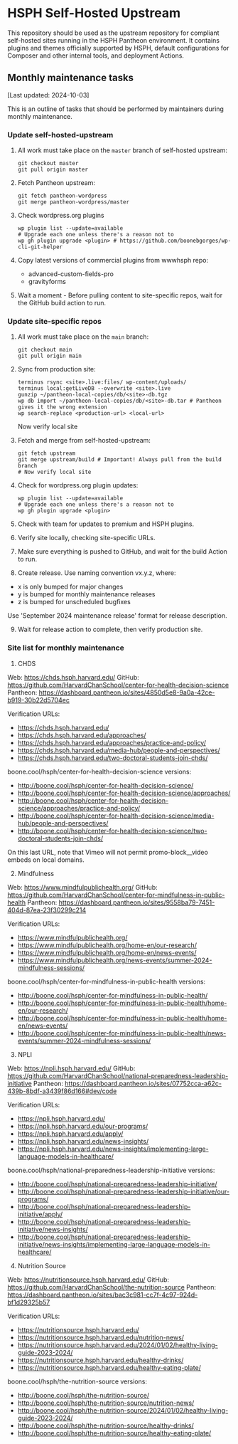 # HSPH Self-Hosted Upstream

This repository should be used as the upstream repository for compliant self-hosted sites running in the HSPH Pantheon environment. It contains plugins and themes officially supported by HSPH, default configurations for Composer and other internal tools, and deployment Actions.

## Monthly maintenance tasks

[Last updated: 2024-10-03]

This is an outline of tasks that should be performed by maintainers during monthly maintenance.

### Update self-hosted-upstream

1. All work must take place on the `master` branch of self-hosted upstream:

    ```
    git checkout master
    git pull origin master
    ```

2. Fetch Pantheon upstream:

    ```
    git fetch pantheon-wordpress
    git merge pantheon-wordpress/master
    ```

3. Check wordpress.org plugins

    ```
    wp plugin list --update=available
    # Upgrade each one unless there's a reason not to
    wp gh plugin upgrade <plugin> # https://github.com/boonebgorges/wp-cli-git-helper
    ```

4. Copy latest versions of commercial plugins from wwwhsph repo:

    - advanced-custom-fields-pro
    - gravityforms

5. Wait a moment - Before pulling content to site-specific repos, wait for the GitHub build action to run.

### Update site-specific repos

1. All work must take place on the `main` branch:

    ```
    git checkout main
    git pull origin main
    ```

2. Sync from production site:

    ```
    terminus rsync <site>.live:files/ wp-content/uploads/
    terminus local:getLiveDB --overwrite <site>.live
    gunzip ~/pantheon-local-copies/db/<site>-db.tgz
    wp db import ~/pantheon-local-copies/db/<site>-db.tar # Pantheon gives it the wrong extension
    wp search-replace <production-url> <local-url>
    ```

    Now verify local site

3. Fetch and merge from self-hosted-upstream:

    ```
    git fetch upstream
    git merge upstream/build # Important! Always pull from the build branch
    # Now verify local site
    ```

4. Check for wordpress.org plugin updates:

    ```
    wp plugin list --update=available
    # Upgrade each one unless there's a reason not to
    wp gh plugin upgrade <plugin>
    ```

5. Check with team for updates to premium and HSPH plugins.

6. Verify site locally, checking site-specific URLs.

7. Make sure everything is pushed to GitHub, and wait for the build Action to run.

8. Create release. Use naming convention vx.y.z, where:
  - x is only bumped for major changes
  - y is bumped for monthly maintenance releases
  - z is bumped for unscheduled bugfixes

  Use 'September 2024 maintenance release' format for release description.

9. Wait for release action to complete, then verify production site.

### Site list for monthly maintenance

1. CHDS

Web: https://chds.hsph.harvard.edu/
GitHub: https://github.com/HarvardChanSchool/center-for-health-decision-science
Pantheon: https://dashboard.pantheon.io/sites/4850d5e8-9a0a-42ce-b919-30b22d5704ec

Verification URLs:
- https://chds.hsph.harvard.edu/
- https://chds.hsph.harvard.edu/approaches/
- https://chds.hsph.harvard.edu/approaches/practice-and-policy/
- https://chds.hsph.harvard.edu/media-hub/people-and-perspectives/
- https://chds.hsph.harvard.edu/two-doctoral-students-join-chds/

boone.cool/hsph/center-for-health-decision-science versions:
- http://boone.cool/hsph/center-for-health-decision-science/
- http://boone.cool/hsph/center-for-health-decision-science/approaches/
- http://boone.cool/hsph/center-for-health-decision-science/approaches/practice-and-policy/
- http://boone.cool/hsph/center-for-health-decision-science/media-hub/people-and-perspectives/
- http://boone.cool/hsph/center-for-health-decision-science/two-doctoral-students-join-chds/

On this last URL, note that Vimeo will not permit promo-block__video embeds on local domains.

2. Mindfulness

Web: https://www.mindfulpublichealth.org/
GitHub: https://github.com/HarvardChanSchool/center-for-mindfulness-in-public-health
Pantheon: https://dashboard.pantheon.io/sites/9558ba79-7451-404d-87ea-23f30299c214

Verification URLs:
- https://www.mindfulpublichealth.org/
- https://www.mindfulpublichealth.org/home-en/our-research/
- https://www.mindfulpublichealth.org/home-en/news-events/
- https://www.mindfulpublichealth.org/news-events/summer-2024-mindfulness-sessions/

boone.cool/hsph/center-for-mindfulness-in-public-health versions:
- http://boone.cool/hsph/center-for-mindfulness-in-public-health/
- http://boone.cool/hsph/center-for-mindfulness-in-public-health/home-en/our-research/
- http://boone.cool/hsph/center-for-mindfulness-in-public-health/home-en/news-events/
- http://boone.cool/hsph/center-for-mindfulness-in-public-health/news-events/summer-2024-mindfulness-sessions/

3. NPLI

Web: https://npli.hsph.harvard.edu/
GitHub: https://github.com/HarvardChanSchool/national-preparedness-leadership-initiative
Pantheon: https://dashboard.pantheon.io/sites/07752cca-a62c-439b-8bdf-a3439f86d166#dev/code

Verification URLs:
- https://npli.hsph.harvard.edu/
- https://npli.hsph.harvard.edu/our-programs/
- https://npli.hsph.harvard.edu/apply/
- https://npli.hsph.harvard.edu/news-insights/
- https://npli.hsph.harvard.edu/news-insights/implementing-large-language-models-in-healthcare/

boone.cool/hsph/national-preparedness-leadership-initiative versions:
- http://boone.cool/hsph/national-preparedness-leadership-initiative/
- http://boone.cool/hsph/national-preparedness-leadership-initiative/our-programs/
- http://boone.cool/hsph/national-preparedness-leadership-initiative/apply/
- http://boone.cool/hsph/national-preparedness-leadership-initiative/news-insights/
- http://boone.cool/hsph/national-preparedness-leadership-initiative/news-insights/implementing-large-language-models-in-healthcare/


4. Nutrition Source

Web: https://nutritionsource.hsph.harvard.edu/
GitHub: https://github.com/HarvardChanSchool/the-nutrition-source
Pantheon: https://dashboard.pantheon.io/sites/bac3c981-cc7f-4c97-924d-bf1d29325b57

Verification URLs:
- https://nutritionsource.hsph.harvard.edu/
- https://nutritionsource.hsph.harvard.edu/nutrition-news/
- https://nutritionsource.hsph.harvard.edu/2024/01/02/healthy-living-guide-2023-2024/
- https://nutritionsource.hsph.harvard.edu/healthy-drinks/
- https://nutritionsource.hsph.harvard.edu/healthy-eating-plate/

boone.cool/hsph/the-nutrition-source versions:
- http://boone.cool/hsph/the-nutrition-source/
- http://boone.cool/hsph/the-nutrition-source/nutrition-news/
- http://boone.cool/hsph/the-nutrition-source/2024/01/02/healthy-living-guide-2023-2024/
- http://boone.cool/hsph/the-nutrition-source/healthy-drinks/
- http://boone.cool/hsph/the-nutrition-source/healthy-eating-plate/
